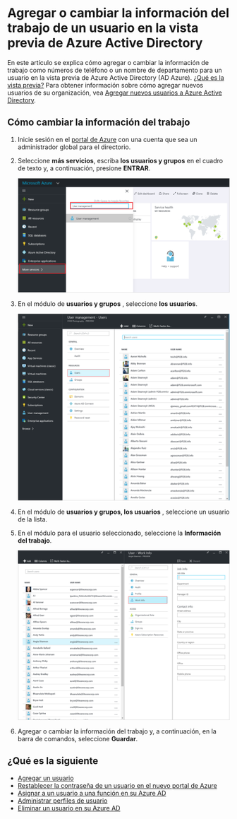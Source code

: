 <properties
    pageTitle="Agregar o cambiar la información del trabajo de un usuario en la vista previa de Azure Active Directory | Microsoft Azure"
    description="Explica cómo agregar números de teléfono, nombres de departamento y otra información de trabajo para un usuario en Active Directory de Azure"
    services="active-directory"
    documentationCenter=""
    authors="curtand"
    manager="femila"
    editor=""/>

<tags
    ms.service="active-directory"
    ms.workload="identity"
    ms.tgt_pltfrm="na"
    ms.devlang="na"
    ms.topic="article"
    ms.date="09/12/2016"
    ms.author="curtand"/>

# <a name="add-or-change-work-information-for-a-user-in-azure-active-directory-preview"></a>Agregar o cambiar la información del trabajo de un usuario en la vista previa de Azure Active Directory

En este artículo se explica cómo agregar o cambiar la información de trabajo como números de teléfono o un nombre de departamento para un usuario en la vista previa de Azure Active Directory (AD Azure). [¿Qué es la vista previa?](active-directory-preview-explainer.md) Para obtener información sobre cómo agregar nuevos usuarios de su organización, vea [Agregar nuevos usuarios a Azure Active Directory](active-directory-users-create-external-azure-portal.md).

## <a name="how-to-change-work-information"></a>Cómo cambiar la información del trabajo

1.  Inicie sesión en el [portal de Azure](https://portal.azure.com) con una cuenta que sea un administrador global para el directorio.

2.  Seleccione **más servicios**, escriba **los usuarios y grupos** en el cuadro de texto y, a continuación, presione **ENTRAR**.

    ![Administración de usuarios de apertura](./media/active-directory-users-work-info-azure-portal/create-users-user-management.png)

3.  En el módulo de **usuarios y grupos** , seleccione **los usuarios**.

    ![Abrir el módulo de usuarios](./media/active-directory-users-work-info-azure-portal/create-users-open-users-blade.png)

4. En el módulo de **usuarios y grupos, los usuarios** , seleccione un usuario de la lista.

5. En el módulo para el usuario seleccionado, seleccione la **Información del trabajo**.

    ![Información del trabajo de apertura](./media/active-directory-users-work-info-azure-portal/active-directory-create-users-work-info.png)

6. Agregar o cambiar la información del trabajo y, a continuación, en la barra de comandos, seleccione **Guardar**.

## <a name="whats-next"></a>¿Qué es la siguiente

- [Agregar un usuario](active-directory-users-create-azure-portal.md)
- [Restablecer la contraseña de un usuario en el nuevo portal de Azure](active-directory-users-reset-password-azure-portal.md)
- [Asignar a un usuario a una función en su Azure AD](active-directory-users-assign-role-azure-portal.md)
- [Administrar perfiles de usuario](active-directory-users-profile-azure-portal.md)
- [Eliminar un usuario en su Azure AD](active-directory-users-delete-user-azure-portal.md)
